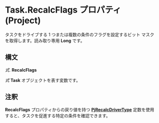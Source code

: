 
# Task.RecalcFlags プロパティ (Project)

タスクをドライブする 1 つまたは複数の条件のフラグを設定するビット マスクを取得します。読み取り専用 **Long** です。


## 構文

 _式_. **RecalcFlags**

 _式_ **Task** オブジェクトを表す変数です。


## 注釈

 **RecalcFlags** プロパティからの戻り値を持つ **[PjRecalcDriverType](eb201345-75d8-d3bb-2b23-c4d293833980.md)** 定数を使用すると、タスクを促進する特定の条件を確認できます。

